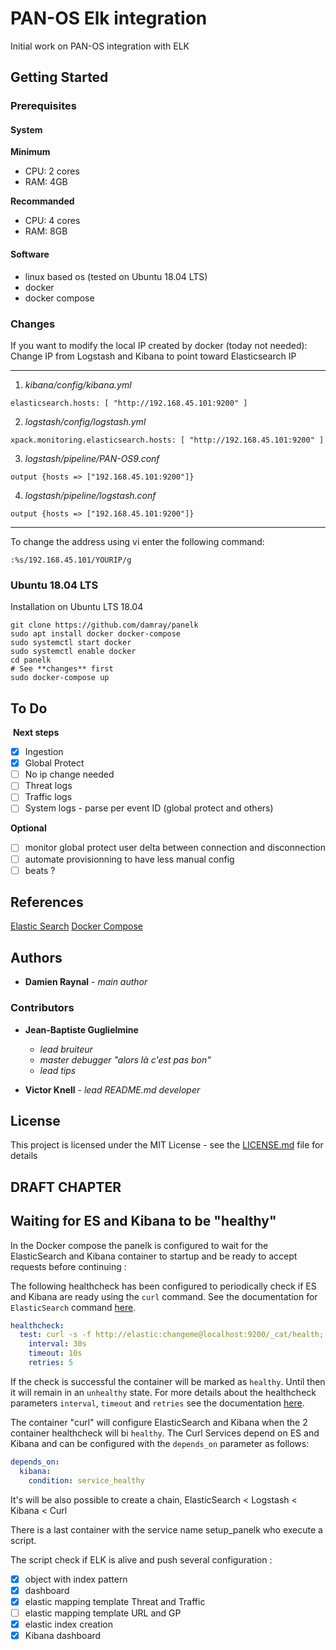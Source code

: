 # PAN-OS Elk integration

Initial work on PAN-OS integration with ELK

## Getting Started

### Prerequisites

#### System

**Minimum**
- CPU: 2 cores
- RAM: 4GB

**Recommanded**
- CPU: 4 cores
- RAM: 8GB

#### Software

- linux based os (tested on Ubuntu 18.04 LTS)
- docker
- docker compose

### Changes

If you want to modify the local IP created by docker (today not needed):
Change IP from Logstash and Kibana to point toward Elasticsearch IP

---
1. *kibana/config/kibana.yml*
```
elasticsearch.hosts: [ "http://192.168.45.101:9200" ]
```

2. *logstash/config/logstash.yml*
```
xpack.monitoring.elasticsearch.hosts: [ "http://192.168.45.101:9200" ]
```

3. *logstash/pipeline/PAN-OS9.conf*
```
output {hosts => ["192.168.45.101:9200"]}
```

4. *logstash/pipeline/logstash.conf*
```
output {hosts => ["192.168.45.101:9200"]}
```
---

To change the address using vi enter the following command:
```
:%s/192.168.45.101/YOURIP/g
```

### Ubuntu 18.04 LTS

Installation on Ubuntu LTS 18.04

```
git clone https://github.com/damray/panelk
sudo apt install docker docker-compose
sudo systemctl start docker
sudo systemctl enable docker
cd panelk
# See **changes** first
sudo docker-compose up
```

## To Do
​
**Next steps**
- [x] Ingestion
- [x] Global Protect
- [ ] No ip change needed
- [ ] Threat logs
- [ ] Traffic logs
- [ ] System logs - parse per event ID (global protect and others)
​

**Optional**
- [ ] monitor global protect user delta between connection and disconnection
- [ ] automate provisionning to have less manual config
- [ ] beats ?

## References

[Elastic Search](https://www.elastic.co/guide/en/kibana/current/saved-objects-api-import.html)
[Docker Compose](docs.docker.com/compose/compose-file)

## Authors
* **Damien Raynal** - *main author*

### Contributors 

* **Jean-Baptiste Guglielmine**
	* *lead bruiteur*
	* *master debugger "alors là c'est pas bon"*
	* *lead tips*

* **Victor Knell** - *lead README.md developer*

## License
​This project is licensed under the MIT License - see the [LICENSE.md](https://github.com/damray/panelk/blob/master/LICENSE.md) file for details

## DRAFT CHAPTER

## Waiting for ES and Kibana to be "healthy"
In the Docker compose the panelk is configured to wait for the ElasticSearch and Kibana container to startup and be ready to accept requests before continuing :

The following healthcheck has been configured to periodically check if ES and Kibana are ready using the `curl` command. See the documentation for `ElasticSearch` command [here](https://www.postgresql.org/docs/9.4/static/app-pg-isready.html).
```yml
healthcheck:
  test: curl -s -f http://elastic:changeme@localhost:9200/_cat/health; if [[ $$? == 52 ]]; then echo 0; else echo 1; fi
    interval: 30s
    timeout: 10s
    retries: 5
```
If the check is successful the container will be marked as `healthy`. Until then it will remain in an `unhealthy` state.
For more details about the healthcheck parameters `interval`, `timeout` and `retries` see the documentation [here](https://docs.docker.com/engine/reference/builder/#healthcheck).

The container "curl" will configure ElasticSearch and Kibana when the 2 container healthcheck will bi `healthy`. The Curl Services depend on ES and Kibana and can be configured with the `depends_on` parameter as follows:
```yml
depends_on:
  kibana:
    condition: service_healthy
```
It's will be also possible to create a chain, ElasticSearch < Logstash < Kibana < Curl

There is a last container with the service name setup_panelk who execute a script.

The script check if ELK is alive and push several configuration :
- [x] object with index pattern
- [x] dashboard
- [x] elastic mapping template Threat and Traffic
- [ ] elastic mapping template URL and GP
- [x] elastic index creation
- [x] Kibana dashboard
​